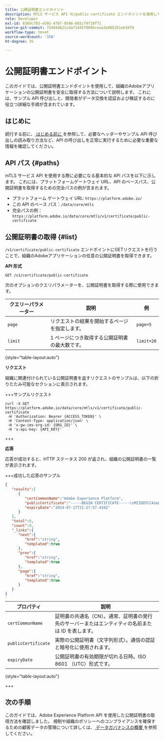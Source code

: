 ```yaml
---
title: 公開証明書エンドポイント
description: MTLS サービス API の/public-certificate エンドポイントを使用して公開証明書を取得する方法を説明します。
role: Developer
exl-id: 8369c783-e595-476f-9546-801cf4f10f71
source-git-commit: 754044621cdaf1445f809bceaa3e865261eb16f0
workflow-type: tm+mt
source-wordcount: '358'
ht-degree: 3%

---
```


# 公開証明書エンドポイント

このガイドでは、公開証明書エンドポイントを使用して、組織のAdobeアプリケーションの公開証明書を安全に取得する方法について説明します。 これには、サンプル API 呼び出しと、開発者がデータ交換を認証および検証するのに役立つ詳細な手順が含まれています。

## はじめに

続行する前に、[ はじめる前に ](./getting-started.md) を参照して、必要なヘッダーやサンプル API 呼び出しの読み取り方法など、API の呼び出しを正常に実行するために必要な重要な情報を確認してください。

## API パス {#paths}

mTLS サービス API を使用する際に必要になる基本的な API パスを以下に示します。 これには、プラットフォームゲートウェイ URL、API のベースパス、公開証明書を取得するための完全パスの例が含まれます。

- プラットフォーム ゲートウェイ URL: `https://platform.adobe.io/`
- この API のベース パス：`/data/core/mtls`
- 完全パスの例：`https://platform.adobe.io/data/core/mtls/v1/certificate/public-certificate`

## 公開証明書の取得 {#list}

`/v1/certificate/public-certificate` エンドポイントにGETリクエストを行うことで、組織のAdobeアプリケーションの任意の公開証明書を取得できます。

**API 形式**

```http
GET /v1/certificate/public-certificate
```

次のオプションのクエリパラメーターを、公開証明書を取得する際に使用できます。

| クエリーパラメーター | 説明 | 例 |
| --------------- | ----------- | ------- |
| `page` | リクエストの結果を開始するページを指定します。 | `page=5` |
| `limit` | 1 ページにつき取得する公開証明書の最大数です。 | `limit=20` |

{style="table-layout:auto"}

**リクエスト**

組織に関連付けられている公開証明書を返すリクエストのサンプルは、以下の折りたたみ可能なセクションに表示されます。

+++サンプルリクエスト

```shell
curl -X GET https://platform.adobe.io/data/core/mtls/v1/certificate/public-certificate
 -H 'Authorization: Bearer {ACCESS_TOKEN}' \
 -H 'Content-Type: application/json' \
 -H 'x-gw-ims-org-id: {ORG_ID}' \
 -H 'x-api-key: {API_KEY}' 
```

+++

**応答**

応答が成功すると、HTTP ステータス 200 が返され、組織の公開証明書の一覧が表示されます。

+++成功した応答のサンプル

```json
{
   "results":[
      {
         "certCommonName":"Adobe Experience Platform",
         "publicCertificate":"-----BEGIN CERTIFICATE-----\nMIIDQTCCAimgAwIBAgITBmyfACAfma......KJY5u89CjAwj\n-----END CERTIFICATE-----",
         "expiryDate":"2024-07-17T21:27:57.434Z"
      }
   ],
   "total":0,
   "count":0,
   "_links":{
      "next":{
         "href":"string",
         "templated":true
      },
      "prev":{
         "href":"string",
         "templated":true
      },
      "page":{
         "href":"string",
         "templated":true
      }
   }
}
```

| プロパティ | 説明 |
| --- | --- |
| `certCommonName` | 証明書の共通名（CN）。通常、証明書の発行先のサーバーまたはエンティティの名前または ID を表します。 |
| `publicCertificate` | 実際の公開証明書（文字列形式）。通信の認証と暗号化に使用されます。 |
| `expiryDate` | 公開証明書の有効期限が切れる日時。ISO 8601 （UTC）形式です。 |

{style="table-layout:auto"}

+++

## 次の手順

このガイドでは、Adobe Experience Platform API を使用した公開証明書の取得方法を確認しました。 規制や組織のポリシーへのコンプライアンスを確保するための顧客データの管理について詳しくは、[ データガバナンスの概要 ](../home.md) を参照してください。

<!-- To test this API call, navigate to the [MTLS API reference page]() to interact with the Experience Platform API endpoints. -->

<!-- Add link after developer page is live -->
